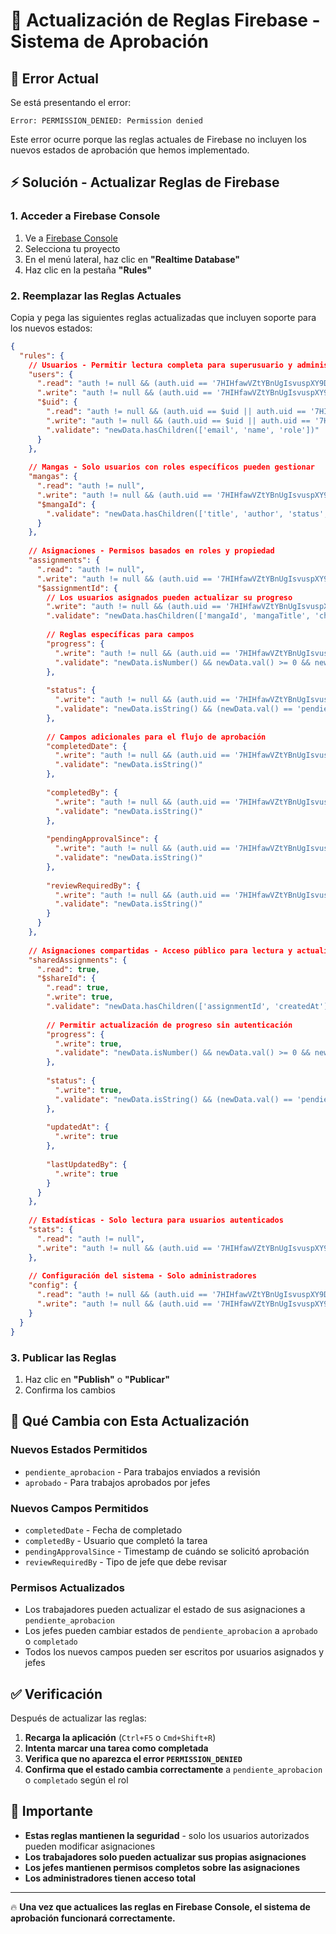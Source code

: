 # 🔧 Actualización de Reglas Firebase - Sistema de Aprobación

## 🚨 Error Actual
Se está presentando el error:
```
Error: PERMISSION_DENIED: Permission denied
```

Este error ocurre porque las reglas actuales de Firebase no incluyen los nuevos estados de aprobación que hemos implementado.

## ⚡ Solución - Actualizar Reglas de Firebase

### 1. Acceder a Firebase Console
1. Ve a [Firebase Console](https://console.firebase.google.com/)
2. Selecciona tu proyecto
3. En el menú lateral, haz clic en **"Realtime Database"**
4. Haz clic en la pestaña **"Rules"**

### 2. Reemplazar las Reglas Actuales

Copia y pega las siguientes reglas actualizadas que incluyen soporte para los nuevos estados:

```json
{
  "rules": {
    // Usuarios - Permitir lectura completa para superusuario y administradores
    "users": {
      ".read": "auth != null && (auth.uid == '7HIHfawVZtYBnUgIsvuspXY9DCw1' || root.child('users').child(auth.uid).child('role').val() == 'admin' || root.child('users').child(auth.uid).child('role').val() == 'administrador')",
      ".write": "auth != null && (auth.uid == '7HIHfawVZtYBnUgIsvuspXY9DCw1' || root.child('users').child(auth.uid).child('role').val() == 'admin' || root.child('users').child(auth.uid).child('role').val() == 'administrador')",
      "$uid": {
        ".read": "auth != null && (auth.uid == $uid || auth.uid == '7HIHfawVZtYBnUgIsvuspXY9DCw1' || root.child('users').child(auth.uid).child('role').val() == 'admin' || root.child('users').child(auth.uid).child('role').val() == 'administrador')",
        ".write": "auth != null && (auth.uid == $uid || auth.uid == '7HIHfawVZtYBnUgIsvuspXY9DCw1' || root.child('users').child(auth.uid).child('role').val() == 'admin' || root.child('users').child(auth.uid).child('role').val() == 'administrador')",
        ".validate": "newData.hasChildren(['email', 'name', 'role'])"
      }
    },
    
    // Mangas - Solo usuarios con roles específicos pueden gestionar
    "mangas": {
      ".read": "auth != null",
      ".write": "auth != null && (auth.uid == '7HIHfawVZtYBnUgIsvuspXY9DCw1' || root.child('users').child(auth.uid).child('role').val() == 'admin' || root.child('users').child(auth.uid).child('role').val() == 'administrador' || root.child('users').child(auth.uid).child('role').val() == 'jefe_editor' || root.child('users').child(auth.uid).child('role').val() == 'jefe_traductor')",
      "$mangaId": {
        ".validate": "newData.hasChildren(['title', 'author', 'status', 'createdAt'])"
      }
    },
    
    // Asignaciones - Permisos basados en roles y propiedad
    "assignments": {
      ".read": "auth != null",
      ".write": "auth != null && (auth.uid == '7HIHfawVZtYBnUgIsvuspXY9DCw1' || root.child('users').child(auth.uid).child('role').val() == 'admin' || root.child('users').child(auth.uid).child('role').val() == 'administrador' || root.child('users').child(auth.uid).child('role').val() == 'jefe_editor' || root.child('users').child(auth.uid).child('role').val() == 'jefe_traductor')",
      "$assignmentId": {
        // Los usuarios asignados pueden actualizar su progreso
        ".write": "auth != null && (auth.uid == '7HIHfawVZtYBnUgIsvuspXY9DCw1' || root.child('users').child(auth.uid).child('role').val() == 'admin' || root.child('users').child(auth.uid).child('role').val() == 'administrador' || root.child('users').child(auth.uid).child('role').val() == 'jefe_editor' || root.child('users').child(auth.uid).child('role').val() == 'jefe_traductor' || data.child('assignedTo').val() == auth.uid)",
        ".validate": "newData.hasChildren(['mangaId', 'mangaTitle', 'chapter', 'type', 'status', 'createdAt'])",
        
        // Reglas específicas para campos
        "progress": {
          ".write": "auth != null && (auth.uid == '7HIHfawVZtYBnUgIsvuspXY9DCw1' || root.child('users').child(auth.uid).child('role').val() == 'admin' || root.child('users').child(auth.uid).child('role').val() == 'administrador' || root.child('users').child(auth.uid).child('role').val() == 'jefe_editor' || root.child('users').child(auth.uid).child('role').val() == 'jefe_traductor' || root.child('assignments').child($assignmentId).child('assignedTo').val() == auth.uid)",
          ".validate": "newData.isNumber() && newData.val() >= 0 && newData.val() <= 100"
        },
        
        "status": {
          ".write": "auth != null && (auth.uid == '7HIHfawVZtYBnUgIsvuspXY9DCw1' || root.child('users').child(auth.uid).child('role').val() == 'admin' || root.child('users').child(auth.uid).child('role').val() == 'administrador' || root.child('users').child(auth.uid).child('role').val() == 'jefe_editor' || root.child('users').child(auth.uid).child('role').val() == 'jefe_traductor' || root.child('assignments').child($assignmentId).child('assignedTo').val() == auth.uid)",
          ".validate": "newData.isString() && (newData.val() == 'pendiente' || newData.val() == 'en_progreso' || newData.val() == 'completado' || newData.val() == 'cancelado' || newData.val() == 'sin_asignar' || newData.val() == 'uploaded' || newData.val() == 'pendiente_aprobacion' || newData.val() == 'aprobado')"
        },
        
        // Campos adicionales para el flujo de aprobación
        "completedDate": {
          ".write": "auth != null && (auth.uid == '7HIHfawVZtYBnUgIsvuspXY9DCw1' || root.child('users').child(auth.uid).child('role').val() == 'admin' || root.child('users').child(auth.uid).child('role').val() == 'administrador' || root.child('users').child(auth.uid).child('role').val() == 'jefe_editor' || root.child('users').child(auth.uid).child('role').val() == 'jefe_traductor' || root.child('assignments').child($assignmentId).child('assignedTo').val() == auth.uid)",
          ".validate": "newData.isString()"
        },
        
        "completedBy": {
          ".write": "auth != null && (auth.uid == '7HIHfawVZtYBnUgIsvuspXY9DCw1' || root.child('users').child(auth.uid).child('role').val() == 'admin' || root.child('users').child(auth.uid).child('role').val() == 'administrador' || root.child('users').child(auth.uid).child('role').val() == 'jefe_editor' || root.child('users').child(auth.uid).child('role').val() == 'jefe_traductor' || root.child('assignments').child($assignmentId).child('assignedTo').val() == auth.uid)",
          ".validate": "newData.isString()"
        },
        
        "pendingApprovalSince": {
          ".write": "auth != null && (auth.uid == '7HIHfawVZtYBnUgIsvuspXY9DCw1' || root.child('users').child(auth.uid).child('role').val() == 'admin' || root.child('users').child(auth.uid).child('role').val() == 'administrador' || root.child('users').child(auth.uid).child('role').val() == 'jefe_editor' || root.child('users').child(auth.uid).child('role').val() == 'jefe_traductor' || root.child('assignments').child($assignmentId).child('assignedTo').val() == auth.uid)",
          ".validate": "newData.isString()"
        },
        
        "reviewRequiredBy": {
          ".write": "auth != null && (auth.uid == '7HIHfawVZtYBnUgIsvuspXY9DCw1' || root.child('users').child(auth.uid).child('role').val() == 'admin' || root.child('users').child(auth.uid).child('role').val() == 'administrador' || root.child('users').child(auth.uid).child('role').val() == 'jefe_editor' || root.child('users').child(auth.uid).child('role').val() == 'jefe_traductor' || root.child('assignments').child($assignmentId).child('assignedTo').val() == auth.uid)",
          ".validate": "newData.isString()"
        }
      }
    },
    
    // Asignaciones compartidas - Acceso público para lectura y actualización de progreso
    "sharedAssignments": {
      ".read": true,
      "$shareId": {
        ".read": true,
        ".write": true,
        ".validate": "newData.hasChildren(['assignmentId', 'createdAt'])",
        
        // Permitir actualización de progreso sin autenticación
        "progress": {
          ".write": true,
          ".validate": "newData.isNumber() && newData.val() >= 0 && newData.val() <= 100"
        },
        
        "status": {
          ".write": true,
          ".validate": "newData.isString() && (newData.val() == 'pendiente' || newData.val() == 'en_progreso' || newData.val() == 'completado' || newData.val() == 'cancelado' || newData.val() == 'sin_asignar' || newData.val() == 'uploaded' || newData.val() == 'pendiente_aprobacion' || newData.val() == 'aprobado')"
        },
        
        "updatedAt": {
          ".write": true
        },
        
        "lastUpdatedBy": {
          ".write": true
        }
      }
    },
    
    // Estadísticas - Solo lectura para usuarios autenticados
    "stats": {
      ".read": "auth != null",
      ".write": "auth != null && (auth.uid == '7HIHfawVZtYBnUgIsvuspXY9DCw1' || root.child('users').child(auth.uid).child('role').val() == 'admin' || root.child('users').child(auth.uid).child('role').val() == 'administrador')"
    },
    
    // Configuración del sistema - Solo administradores
    "config": {
      ".read": "auth != null && (auth.uid == '7HIHfawVZtYBnUgIsvuspXY9DCw1' || root.child('users').child(auth.uid).child('role').val() == 'admin' || root.child('users').child(auth.uid).child('role').val() == 'administrador')",
      ".write": "auth != null && (auth.uid == '7HIHfawVZtYBnUgIsvuspXY9DCw1' || root.child('users').child(auth.uid).child('role').val() == 'admin' || root.child('users').child(auth.uid).child('role').val() == 'administrador')"
    }
  }
}
```

### 3. Publicar las Reglas

1. Haz clic en **"Publish"** o **"Publicar"**
2. Confirma los cambios

## 🎯 Qué Cambia con Esta Actualización

### Nuevos Estados Permitidos
- `pendiente_aprobacion` - Para trabajos enviados a revisión
- `aprobado` - Para trabajos aprobados por jefes

### Nuevos Campos Permitidos
- `completedDate` - Fecha de completado
- `completedBy` - Usuario que completó la tarea
- `pendingApprovalSince` - Timestamp de cuándo se solicitó aprobación
- `reviewRequiredBy` - Tipo de jefe que debe revisar

### Permisos Actualizados
- Los trabajadores pueden actualizar el estado de sus asignaciones a `pendiente_aprobacion`
- Los jefes pueden cambiar estados de `pendiente_aprobacion` a `aprobado` o `completado`
- Todos los nuevos campos pueden ser escritos por usuarios asignados y jefes

## ✅ Verificación

Después de actualizar las reglas:

1. **Recarga la aplicación** (`Ctrl+F5` o `Cmd+Shift+R`)
2. **Intenta marcar una tarea como completada**
3. **Verifica que no aparezca el error `PERMISSION_DENIED`**
4. **Confirma que el estado cambia correctamente** a `pendiente_aprobacion` o `completado` según el rol

## 🚨 Importante

- **Estas reglas mantienen la seguridad** - solo los usuarios autorizados pueden modificar asignaciones
- **Los trabajadores solo pueden actualizar sus propias asignaciones**
- **Los jefes mantienen permisos completos sobre las asignaciones**
- **Los administradores tienen acceso total**

---

🔥 **Una vez que actualices las reglas en Firebase Console, el sistema de aprobación funcionará correctamente.**
